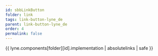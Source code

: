 ```yaml
---
id: sbbLinkButton
folder: link
tags: link-button-lyne_de
parent: link-button-lyne_de
order: 4
permalink: false  
---
```

{{ lyne.components[folder][id].implementation | absolutelinks | safe }}


